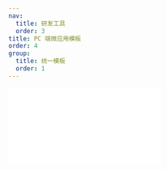 ```yaml
---
nav:
  title: 研发工具
  order: 3
title: PC 端微应用模板
order: 4
group:
  title: 统一模板
  order: 1
---
```


<embed src="../../packages/template-subapp/README.md"></embed>
